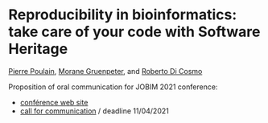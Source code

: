# Reproducibility in bioinformatics: take care of your code with Software Heritage

[Pierre Poulain](https://orcid.org/0000-0003-4177-3619), [Morane Gruenpeter](https://orcid.org/0000-0002-9777-5560), and [Roberto Di Cosmo](https://orcid.org/0000-0002-7493-5349)

Proposition of oral communication for JOBIM 2021 conference:

- [conférence web site](https://jobim2021.sciencesconf.org/)
- [call for communication](https://jobim2021.sciencesconf.org/resource/page/id/5) / deadline 11/04/2021
